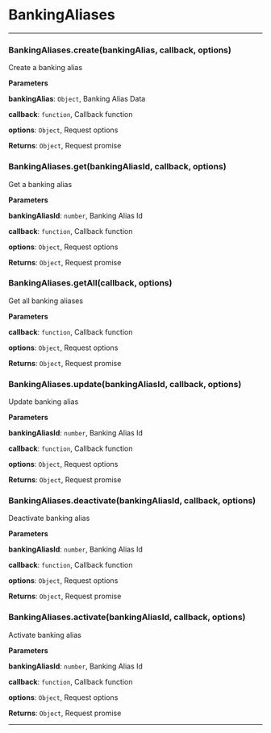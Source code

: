 # BankingAliases





* * *

### BankingAliases.create(bankingAlias, callback, options) 

Create a banking alias

**Parameters**

**bankingAlias**: `Object`, Banking Alias Data

**callback**: `function`, Callback function

**options**: `Object`, Request options

**Returns**: `Object`, Request promise


### BankingAliases.get(bankingAliasId, callback, options) 

Get a banking alias

**Parameters**

**bankingAliasId**: `number`, Banking Alias Id

**callback**: `function`, Callback function

**options**: `Object`, Request options

**Returns**: `Object`, Request promise


### BankingAliases.getAll(callback, options) 

Get all banking aliases

**Parameters**

**callback**: `function`, Callback function

**options**: `Object`, Request options

**Returns**: `Object`, Request promise


### BankingAliases.update(bankingAliasId, callback, options) 

Update banking alias

**Parameters**

**bankingAliasId**: `number`, Banking Alias Id

**callback**: `function`, Callback function

**options**: `Object`, Request options

**Returns**: `Object`, Request promise


### BankingAliases.deactivate(bankingAliasId, callback, options) 

Deactivate banking alias

**Parameters**

**bankingAliasId**: `number`, Banking Alias Id

**callback**: `function`, Callback function

**options**: `Object`, Request options

**Returns**: `Object`, Request promise


### BankingAliases.activate(bankingAliasId, callback, options) 

Activate banking alias

**Parameters**

**bankingAliasId**: `number`, Banking Alias Id

**callback**: `function`, Callback function

**options**: `Object`, Request options

**Returns**: `Object`, Request promise



* * *










